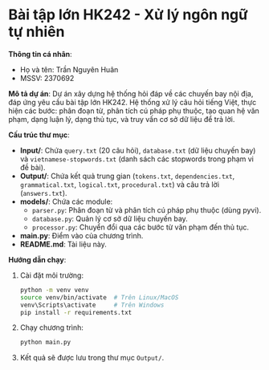 # Bài tập lớn HK242 - Xử lý ngôn ngữ tự nhiên

**Thông tin cá nhân**:
- Họ và tên: Trần Nguyên Huân
- MSSV: 2370692

**Mô tả dự án**:
Dự án xây dựng hệ thống hỏi đáp về các chuyến bay nội địa, đáp ứng yêu cầu bài tập lớn HK242. Hệ thống xử lý câu hỏi tiếng Việt, thực hiện các bước: phân đoạn từ, phân tích cú pháp phụ thuộc, tạo quan hệ văn phạm, dạng luận lý, dạng thủ tục, và truy vấn cơ sở dữ liệu để trả lời.

**Cấu trúc thư mục**:
- **Input/**: Chứa `query.txt` (20 câu hỏi), `database.txt` (dữ liệu chuyến bay) và `vietnamese-stopwords.txt` (danh sách các stopwords trong phạm vi đề bài).
- **Output/**: Chứa kết quả trung gian (`tokens.txt`, `dependencies.txt`, `grammatical.txt`, `logical.txt`, `procedural.txt`) và câu trả lời (`answers.txt`).
- **models/**: Chứa các module:
  - `parser.py`: Phân đoạn từ và phân tích cú pháp phụ thuộc (dùng pyvi).
  - `database.py`: Quản lý cơ sở dữ liệu chuyến bay.
  - `processor.py`: Chuyển đổi qua các bước từ văn phạm đến thủ tục.
- **main.py**: Điểm vào của chương trình.
- **README.md**: Tài liệu này.

**Hướng dẫn chạy**:
1. Cài đặt môi trường:
   ```bash
   python -m venv venv
   source venv/bin/activate  # Trên Linux/MacOS
   venv\Scripts\activate     # Trên Windows
   pip install -r requirements.txt
   ```
2. Chạy chương trình:
   ```bash
   python main.py
   ```
3. Kết quả sẽ được lưu trong thư mục `Output/`.